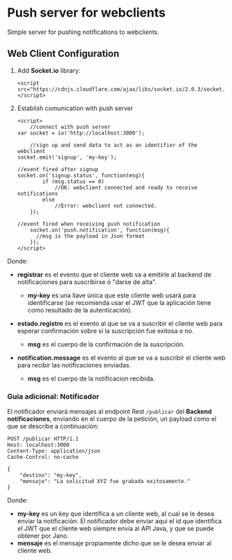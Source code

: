 # Push server for webclients

Simple server for pushing notifications to webclients.

## Web Client Configuration

1. Add **Socket.io** library:

    ```
    <script src="https://cdnjs.cloudflare.com/ajax/libs/socket.io/2.0.3/socket.io.js"></script>
    ```

2. Establish comunication with push server

    ```
    <script>
        //connect with push server
	var socket = io('http://localhost:3000'); 
	
        //sign up and send data to act as an identifier of the webclient
	socket.emit('signup', 'my-key');
        
	//event fired after signup
	socket.on('signup.status', function(msg){
            if (msg.status == 0) 
                //OK: webclient connected and ready to receive notifications
            else 
                //Error: webclient not connected.
        });
	
	//event fired when receiving push notification
        socket.on('push.notification', function(msg){
          //msg is the payload in Json format
        });    
    </script>
    ```

Donde:

- **registrar** es el evento que el cliente web va a emitirle al backend de 
    notificaciones para suscribirse ó "darse de alta".
    - **my-key** es una llave única que este cliente web usará para identificarse 
        (se recomienda usar el JWT que la aplicación tiene como resultado de la autenticación).

- **estado.registro** es el evento al que se va a suscribir el cliente web para 
    esperar confirmación sobre si la suscripción fue exitosa o no.
    - **msg** es el cuerpo de la confirmación de la suscripción.

- **notification.message** es el evento al que se va a suscribir el cliente web para 
    recibir las notificaciones enviadas.
    - **msg** es el cuerpo de la notificacion recibida.
    

### Guia adicional:   Notificador

El notificador enviará mensajes al endpoint Rest ```/publicar``` del **Backend notificaciones**,
enviando en el cuerpo de la petición, un payload como el que se describe a continuación:

```
POST /publicar HTTP/1.1
Host: localhost:3000
Content-Type: application/json
Cache-Control: no-cache

{
	"destino": "my-key",
	"mensaje": "La solicitud XYZ fue grabada exitosamente."
}
```

Donde:

- **my-key** es un key que identifica a un cliente web, al cual se le desea 
    enviar la notificación. El notificador debe enviar aqui el id que identifica 
    el JWT que el cliente web siempre envia al API Java, y que se puede obtener
    por Jano.
- **mensaje** es el mensaje propiamente dicho que se le desea enviar al cliente web.

